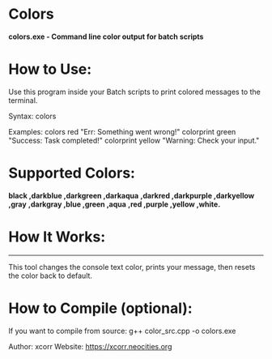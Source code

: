 # Colors
**colors.exe - Command line color output for batch scripts**

# How to Use:
Use this program inside your Batch scripts to print colored messages to the terminal.

Syntax:
    colors <color> <message>

Examples:
    colors red "Err: Something went wrong!"
    colorprint green "Success: Task completed!"
    colorprint yellow "Warning: Check your input."

# Supported Colors:
  **black      ,darkblue     ,darkgreen    ,darkaqua**
  **,darkred    ,darkpurple   ,darkyellow   ,gray**
  **,darkgray   ,blue         ,green        ,aqua**
  **,red        ,purple       ,yellow       ,white.**

# How It Works:
-------------
This tool changes the console text color, prints your message, 
then resets the color back to default.

# How to Compile (optional):
If you want to compile from source:
    g++ color_src.cpp -o colors.exe

Author: xcorr
Website: https://xcorr.neocities.org
